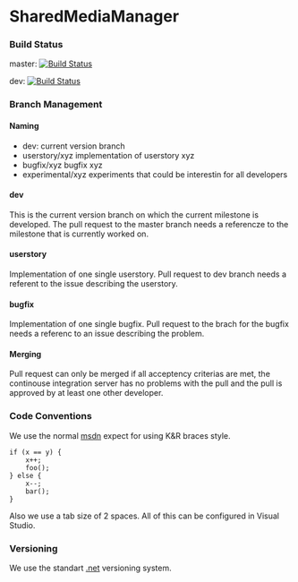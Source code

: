 # SharedMediaManager
### Build Status
master: [![Build Status](https://travis-ci.org/SharedMediaManagerGroup/SharedMediaManager.svg?branch=master)](https://travis-ci.org/SharedMediaManagerGroup/SharedMediaManager) 

dev: [![Build Status](https://travis-ci.org/SharedMediaManagerGroup/SharedMediaManager.svg?branch=dev)](https://travis-ci.org/SharedMediaManagerGroup/SharedMediaManager)
### Branch Management
#### Naming
- dev: current version branch
- userstory/xyz implementation of userstory xyz 
- bugfix/xyz bugfix xyz
- experimental/xyz experiments that could be interestin for all developers

#### dev
This is the current version branch on which the current milestone is developed. The pull request to the master branch needs a referencze
to the milestone that is currently worked on.

#### userstory
Implementation of one single userstory. Pull request to dev branch needs a referent to the issue describing the userstory.

#### bugfix
Implementation of one single bugfix. Pull request to the brach for the bugfix needs a referenc to an issue describing the problem.

#### Merging
Pull request can only be merged if all acceptency criterias are met, the continouse integration server has no problems with the pull and the pull is approved by at least one other developer.

### Code Conventions
We use the normal [msdn](https://msdn.microsoft.com/en-us/library/ff926074.aspx) expect for using K&R braces style.
```
if (x == y) {
    x++;
    foo();
} else {
    x--;
    bar();
}
```

Also we use a tab size of 2 spaces. All of this can be configured in Visual Studio.

### Versioning
We use the standart [.net](https://msdn.microsoft.com/en-us/library/system.version(v=vs.110).aspx) versioning system. 

